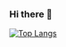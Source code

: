 ### Hi there 👋

[![Top Langs](https://github-readme-stats.vercel.app/api/top-langs/?username=hangyuCho&langs_count=8)](https://github.com/hangyuCho/github-readme-stats)
<!--
**hangyuCho/hangyuCho** is a ✨ _special_ ✨ repository because its `README.md` (this file) appears on your GitHub profile.

Here are some ideas to get you started:

- 🔭 I’m currently working on ...
- 🌱 I’m currently learning ...
- 👯 I’m looking to collaborate on ...
- 🤔 I’m looking for help with ...
- 💬 Ask me about ...
- 📫 How to reach me: ...
- 😄 Pronouns: ...
- ⚡ Fun fact: ...
-->
